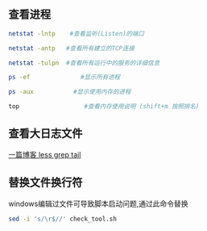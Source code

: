 
## 查看进程
```bash 
netstat -lntp    #查看监听(Listen)的端口

netstat -antp   #查看所有建立的TCP连接

netstat -tulpn  #查看所有运行中的服务的详细信息

ps -ef              #显示所有进程

ps -aux           #显示使用内存的进程

top                  #查看内存使用说明 (shift+m 按照排名)
```
## 查看大日志文件
[一篇博客 less grep tail](https://blog.csdn.net/stupid56862/article/details/93330203)

## 替换文件换行符
windows编辑过文件可导致脚本启动问题,通过此命令替换
```bash
sed -i 's/\r$//' check_tool.sh
```